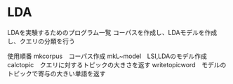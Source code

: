 # LDA
LDAを実験するためのプログラム一覧
コーパスを作成し、LDAモデルを作成し、クエリの分類を行う

使用順番
mkcorpus　コーパス作成
mkL~model　LSI,LDAのモデル作成
calctopic　クエリに対するトピックの大きさを返す
writetopicword　モデルのトピックで寄与の大きい単語を返す
